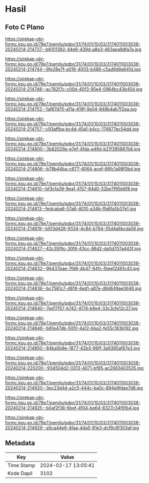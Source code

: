 # Hasil

## Foto C Plano

https://sirekap-obj-formc.kpu.go.id/78e7/pemilu/pdpr/31/74/01/10/03/3174011003038-20240214-214737--b6101392-44e6-439d-a8e3-463aea8dfa7a.jpg

https://sirekap-obj-formc.kpu.go.id/78e7/pemilu/pdpr/31/74/01/10/03/3174011003038-20240214-214744--9fe28e7f-a016-4003-b486-c5ad9d9a641d.jpg

https://sirekap-obj-formc.kpu.go.id/78e7/pemilu/pdpr/31/74/01/10/03/3174011003038-20240214-214748--ac782f7c-c00d-40f3-95e4-0964bc43b454.jpg

https://sirekap-obj-formc.kpu.go.id/78e7/pemilu/pdpr/31/74/01/10/03/3174011003038-20240214-214752--1af67d70-a11a-419f-9a04-848b4ab7f2ea.jpg

https://sirekap-obj-formc.kpu.go.id/78e7/pemilu/pdpr/31/74/01/10/03/3174011003038-20240214-214757--c93affba-bc4d-45a1-b4cc-174877ec54dd.jpg

https://sirekap-obj-formc.kpu.go.id/78e7/pemilu/pdpr/31/74/01/10/03/3174011003038-20240214-214800--3b82029a-e7ef-4fda-a49d-b21f395867b8.jpg

https://sirekap-obj-formc.kpu.go.id/78e7/pemilu/pdpr/31/74/01/10/03/3174011003038-20240214-214806--b78b44ba-c677-4064-acef-66fc1a98f0bd.jpg

https://sirekap-obj-formc.kpu.go.id/78e7/pemilu/pdpr/31/74/01/10/03/3174011003038-20240214-214810--bf3cfa39-9eaf-4157-84d0-32be7f95b6f8.jpg

https://sirekap-obj-formc.kpu.go.id/78e7/pemilu/pdpr/31/74/01/10/03/3174011003038-20240214-214813--fedcaba6-57a6-4010-a34b-ffa6fa5b37e1.jpg

https://sirekap-obj-formc.kpu.go.id/78e7/pemilu/pdpr/31/74/01/10/03/3174011003038-20240214-214819--b913d426-9334-4c84-b784-35d4a6bcda56.jpg

https://sirekap-obj-formc.kpu.go.id/78e7/pemilu/pdpr/31/74/01/10/03/3174011003038-20240214-214827--42c35f9c-30f4-43cc-88d2-da0d707a443f.jpg

https://sirekap-obj-formc.kpu.go.id/78e7/pemilu/pdpr/31/74/01/10/03/3174011003038-20240214-214832--96437bae-7fd6-4b47-84fc-fbee12461c43.jpg

https://sirekap-obj-formc.kpu.go.id/78e7/pemilu/pdpr/31/74/01/10/03/3174011003038-20240214-214836--bc7581c7-d819-4ed1-a87e-d9d649ae0646.jpg

https://sirekap-obj-formc.kpu.go.id/78e7/pemilu/pdpr/31/74/01/10/03/3174011003038-20240214-214840--7ed17f57-b742-4174-b6e4-33c3cfe12c37.jpg

https://sirekap-obj-formc.kpu.go.id/78e7/pemilu/pdpr/31/74/01/10/03/3174011003038-20240214-214846--b81e47db-50f0-4a12-bba2-fe55c183b192.jpg

https://sirekap-obj-formc.kpu.go.id/78e7/pemilu/pdpr/31/74/01/10/03/3174011003038-20240214-214850--84ba5b8e-1877-42b3-96ff-3a9395af67e3.jpg

https://sirekap-obj-formc.kpu.go.id/78e7/pemilu/pdpr/31/74/01/10/03/3174011003038-20240214-220200--934504d2-0313-4071-bf85-ac2683403535.jpg

https://sirekap-obj-formc.kpu.go.id/78e7/pemilu/pdpr/31/74/01/10/03/3174011003038-20240214-214920--3ec23d4d-a2c5-444c-ba0c-894e9fdae7d8.jpg

https://sirekap-obj-formc.kpu.go.id/78e7/pemilu/pdpr/31/74/01/10/03/3174011003038-20240214-214925--b0af2f36-6bef-4f04-be64-8327c34f91b4.jpg

https://sirekap-obj-formc.kpu.go.id/78e7/pemilu/pdpr/31/74/01/10/03/3174011003038-20240214-214929--a5ca44e6-4faa-44a5-81e3-dcf9c8f303af.jpg


## Metadata

| Key        | Value               |
| ---------- | ------------------- |
| Time Stamp | 2024-02-17 13:05:41 |
| Kode Dapil | 3102                |



